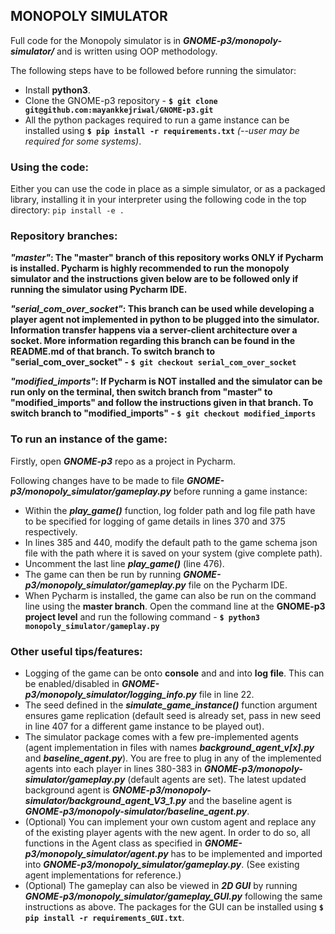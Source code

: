 ## MONOPOLY SIMULATOR

Full code for the Monopoly simulator is in **_GNOME-p3/monopoly-simulator/_** and is written using OOP methodology.

The following steps have to be followed before running the simulator:
* Install __python3__.
* Clone the GNOME-p3 repository - __```$ git clone git@github.com:mayankkejriwal/GNOME-p3.git```__
* All the python packages required to run a game instance can be installed using __```$ pip install -r requirements.txt```__   *(--user may be required for some systems)*.

### Using the code:

Either you can use the code in place as a simple simulator, or as a packaged library, installing it in your interpreter using the following code in the top directory:
`pip install -e .`

### Repository branches:

**_"master"_: The "master" branch of this repository works ONLY if Pycharm is installed. Pycharm is highly recommended to run the monopoly simulator and the instructions given below are to be followed only if running the simulator using Pycharm IDE.** 

**_"serial_com_over_socket"_: This branch can be used while developing a player agent not implemented in python to be plugged into the simulator. Information transfer happens via a server-client architecture over a socket. More information regarding this branch can be found in the README.md of that branch. To switch branch to "serial_com_over_socket" - ```$ git checkout serial_com_over_socket```**

**_"modified_imports"_: If Pycharm is NOT installed and the simulator can be run only on the terminal, then switch branch from "master" to "modified_imports" and follow the instructions given in that branch. To switch branch to "modified_imports" - ```$ git checkout modified_imports```**


### To run an instance of the game:

Firstly, open **_GNOME-p3_** repo as a project in Pycharm.

Following changes have to be made to file **_GNOME-p3/monopoly_simulator/gameplay.py_** before running a game instance:
* Within the **_play_game()_** function, log folder path and log file path have to be specified for logging of game details in lines 370 and 375 respectively.
* In lines 385 and 440, modify the default path to the game schema json file with the path where it is saved on your system (give complete path).
* Uncomment the last line **_play_game()_**  (line 476).
* The game can then be run by running **_GNOME-p3/monopoly_simulator/gameplay.py_** file on the Pycharm IDE.
* When Pycharm is installed, the game can also be run on the command line using the **master branch**. Open the command line at the **GNOME-p3 project level** and run the following command - __```$ python3 monopoly_simulator/gameplay.py```__

### Other useful tips/features:
* Logging of the game can be onto **console** and and into **log file**. This can be enabled/disabled in **_GNOME-p3/monopoly_simulator/logging_info.py_** file in line 22.
* The seed defined in the **_simulate_game_instance()_** function argument ensures game replication (default seed is already set, pass in new seed in line 407 for a different game instance to be played out). 
* The simulator package comes with a few pre-implemented agents (agent implementation in files with names **_background_agent_v[x].py_** and **_baseline_agent.py_**). You are free to plug in any of the implemented agents into each player in lines 380-383 in **_GNOME-p3/monopoly-simulator/gameplay.py_** (default agents are set). The latest updated background agent is **_GNOME-p3/monopoly-simulator/background_agent_V3_1.py_** and the baseline agent is **_GNOME-p3/monopoly-simulator/baseline_agent.py_**. 
* (Optional) You can implement your own custom agent and replace any of the existing player agents with the new agent. In order to do so, 
all functions in the Agent class as specified in **_GNOME-p3/monopoly_simulator/agent.py_** has to be implemented and imported into **_GNOME-p3/monopoly_simulator/gameplay.py_**. (See existing agent implementations for reference.)
* (Optional) The gameplay can also be viewed in **_2D GUI_** by running **_GNOME-p3/monopoly_simulator/gameplay_GUI.py_** following the same instructions as above.  The packages for the GUI can be installed using **```$ pip install -r requirements_GUI.txt```**.
